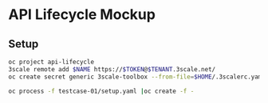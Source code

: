# API Lifecycle Mockup

## Setup

```sh
oc project api-lifecycle
3scale remote add $NAME https://$TOKEN@$TENANT.3scale.net/
oc create secret generic 3scale-toolbox --from-file=$HOME/.3scalerc.yaml
```

```sh
oc process -f testcase-01/setup.yaml |oc create -f -
```
